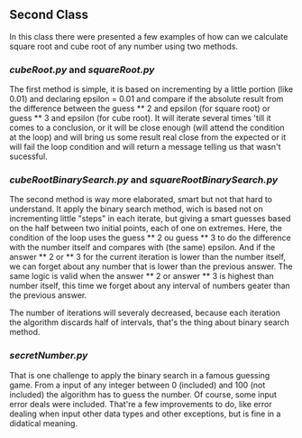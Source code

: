 <h2>Second Class</h2>


In this class there were presented a few examples of how can we calculate square root and cube root of any number using two methods.

<h3><i>cubeRoot.py</i> and <i>squareRoot.py</i></h3>

The first method is simple, it is based on incrementing by a little portion (like 0.01) and declaring epsilon = 0.01 and compare if the absolute result from the difference between the guess ** 2 and epsilon (for square root) or guess ** 3 and epsilon (for cube root).
It will iterate several times 'till it comes to a conclusion, or it will be close enough (will attend the condition at the loop) and will bring us some result real close from the expected or it will fail the loop condition and will return a message telling us that wasn't sucessful.

<h3><i>cubeRootBinarySearch.py</i> and <i>squareRootBinarySearch.py</i></h3>

The second method is way more elaborated, smart but not that hard to understand.
It apply the binary search method, wich is based not on incrementing little "steps" in each iterate, but giving a smart guesses based on the half between two initial points, each of one on extremes. 
Here, the condition of the loop uses the guess ** 2 ou guess ** 3 to do the difference with the number itself and compares with (the same) epsilon.
And if the answer ** 2 or ** 3 for the current iteration is lower than the number itself, we can forget about any number that is lower than the previous answer. The same logic is valid when the answer ** 2 or answer ** 3 is highest than number itself, this time we forget about any interval of numbers geater than the previous answer.

The number of iterations will severaly decreased, because each iteration the algorithm discards half of intervals, that's the thing about binary search method.

<h3><i>secretNumber.py</i></h3>

That is one challenge to apply the binary search in a famous guessing game. 
From a input of any integer between 0 (included) and 100 (not included) the algorithm has to guess the number. Of course, some input error deals were included. 
That're a few improvements to do, like error dealing when input other data types and other exceptions, but is fine in a didatical meaning.
